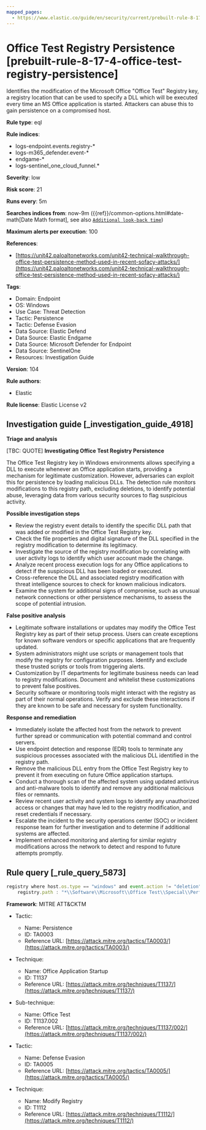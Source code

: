 ```yaml
---
mapped_pages:
  - https://www.elastic.co/guide/en/security/current/prebuilt-rule-8-17-4-office-test-registry-persistence.html
---
```


# Office Test Registry Persistence [prebuilt-rule-8-17-4-office-test-registry-persistence]

Identifies the modification of the Microsoft Office "Office Test" Registry key, a registry location that can be used to specify a DLL which will be executed every time an MS Office application is started. Attackers can abuse this to gain persistence on a compromised host.

**Rule type**: eql

**Rule indices**:

* logs-endpoint.events.registry-*
* logs-m365_defender.event-*
* endgame-*
* logs-sentinel_one_cloud_funnel.*

**Severity**: low

**Risk score**: 21

**Runs every**: 5m

**Searches indices from**: now-9m ({{ref}}/common-options.html#date-math[Date Math format], see also [`Additional look-back time`](docs-content://solutions/security/detect-and-alert/create-detection-rule.md#rule-schedule))

**Maximum alerts per execution**: 100

**References**:

* [https://unit42.paloaltonetworks.com/unit42-technical-walkthrough-office-test-persistence-method-used-in-recent-sofacy-attacks/](https://unit42.paloaltonetworks.com/unit42-technical-walkthrough-office-test-persistence-method-used-in-recent-sofacy-attacks/)

**Tags**:

* Domain: Endpoint
* OS: Windows
* Use Case: Threat Detection
* Tactic: Persistence
* Tactic: Defense Evasion
* Data Source: Elastic Defend
* Data Source: Elastic Endgame
* Data Source: Microsoft Defender for Endpoint
* Data Source: SentinelOne
* Resources: Investigation Guide

**Version**: 104

**Rule authors**:

* Elastic

**Rule license**: Elastic License v2

## Investigation guide [_investigation_guide_4918]

**Triage and analysis**

[TBC: QUOTE]
**Investigating Office Test Registry Persistence**

The Office Test Registry key in Windows environments allows specifying a DLL to execute whenever an Office application starts, providing a mechanism for legitimate customization. However, adversaries can exploit this for persistence by loading malicious DLLs. The detection rule monitors modifications to this registry path, excluding deletions, to identify potential abuse, leveraging data from various security sources to flag suspicious activity.

**Possible investigation steps**

* Review the registry event details to identify the specific DLL path that was added or modified in the Office Test Registry key.
* Check the file properties and digital signature of the DLL specified in the registry modification to determine its legitimacy.
* Investigate the source of the registry modification by correlating with user activity logs to identify which user account made the change.
* Analyze recent process execution logs for any Office applications to detect if the suspicious DLL has been loaded or executed.
* Cross-reference the DLL and associated registry modification with threat intelligence sources to check for known malicious indicators.
* Examine the system for additional signs of compromise, such as unusual network connections or other persistence mechanisms, to assess the scope of potential intrusion.

**False positive analysis**

* Legitimate software installations or updates may modify the Office Test Registry key as part of their setup process. Users can create exceptions for known software vendors or specific applications that are frequently updated.
* System administrators might use scripts or management tools that modify the registry for configuration purposes. Identify and exclude these trusted scripts or tools from triggering alerts.
* Customization by IT departments for legitimate business needs can lead to registry modifications. Document and whitelist these customizations to prevent false positives.
* Security software or monitoring tools might interact with the registry as part of their normal operations. Verify and exclude these interactions if they are known to be safe and necessary for system functionality.

**Response and remediation**

* Immediately isolate the affected host from the network to prevent further spread or communication with potential command and control servers.
* Use endpoint detection and response (EDR) tools to terminate any suspicious processes associated with the malicious DLL identified in the registry path.
* Remove the malicious DLL entry from the Office Test Registry key to prevent it from executing on future Office application startups.
* Conduct a thorough scan of the affected system using updated antivirus and anti-malware tools to identify and remove any additional malicious files or remnants.
* Review recent user activity and system logs to identify any unauthorized access or changes that may have led to the registry modification, and reset credentials if necessary.
* Escalate the incident to the security operations center (SOC) or incident response team for further investigation and to determine if additional systems are affected.
* Implement enhanced monitoring and alerting for similar registry modifications across the network to detect and respond to future attempts promptly.


## Rule query [_rule_query_5873]

```js
registry where host.os.type == "windows" and event.action != "deletion" and
    registry.path : "*\\Software\\Microsoft\\Office Test\\Special\\Perf\\*"
```

**Framework**: MITRE ATT&CKTM

* Tactic:

    * Name: Persistence
    * ID: TA0003
    * Reference URL: [https://attack.mitre.org/tactics/TA0003/](https://attack.mitre.org/tactics/TA0003/)

* Technique:

    * Name: Office Application Startup
    * ID: T1137
    * Reference URL: [https://attack.mitre.org/techniques/T1137/](https://attack.mitre.org/techniques/T1137/)

* Sub-technique:

    * Name: Office Test
    * ID: T1137.002
    * Reference URL: [https://attack.mitre.org/techniques/T1137/002/](https://attack.mitre.org/techniques/T1137/002/)

* Tactic:

    * Name: Defense Evasion
    * ID: TA0005
    * Reference URL: [https://attack.mitre.org/tactics/TA0005/](https://attack.mitre.org/tactics/TA0005/)

* Technique:

    * Name: Modify Registry
    * ID: T1112
    * Reference URL: [https://attack.mitre.org/techniques/T1112/](https://attack.mitre.org/techniques/T1112/)



